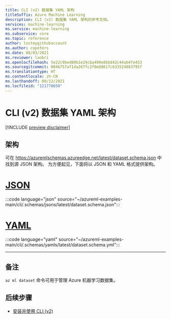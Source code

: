 ```yaml
---
title: CLI (v2) 数据集 YAML 架构
titleSuffix: Azure Machine Learning
description: CLI (v2) 数据集 YAML 架构的参考文档。
services: machine-learning
ms.service: machine-learning
ms.subservice: core
ms.topic: reference
author: lostmygithubaccount
ms.author: copeters
ms.date: 08/03/2021
ms.reviewer: laobri
ms.openlocfilehash: 5e22c9bed80b1e29cba490e8bbd42c44ab4fe453
ms.sourcegitcommit: 0046757af1da267fc2f0e88617c633524883795f
ms.translationtype: HT
ms.contentlocale: zh-CN
ms.lasthandoff: 08/13/2021
ms.locfileid: "121778650"
---
```

# <a name="cli-v2-dataset-yaml-schema"></a>CLI (v2) 数据集 YAML 架构

[!INCLUDE [preview disclaimer](../../includes/machine-learning-preview-generic-disclaimer.md)]

## <a name="schema"></a>架构

可在 https://azuremlschemas.azureedge.net/latest/dataset.schema.json 中找到源 JSON 架构。 为方便起见，下面将以 JSON 和 YAML 格式提供架构。

# <a name="json"></a>[JSON](#tab/json)

:::code language="json" source="~/azureml-examples-main/cli/.schemas/jsons/latest/dataset.schema.json":::

# <a name="yaml"></a>[YAML](#tab/yaml)

:::code language="yaml" source="~/azureml-examples-main/cli/.schemas/yamls/latest/dataset.schema.yml":::

---

## <a name="remarks"></a>备注

`az ml dataset` 命令可用于管理 Azure 机器学习数据集。

## <a name="next-steps"></a>后续步骤

- [安装并使用 CLI (v2)](how-to-configure-cli.md)
